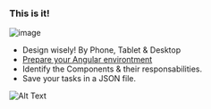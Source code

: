 ### This is it!

![image](https://user-images.githubusercontent.com/18010349/197685698-92f8c7ee-c1e2-4256-84cf-4d946c103fa1.png)

- Design wisely! By Phone, Tablet & Desktop
- [Prepare your Angular environtment ](https://angular.io/guide/setup-local)
- Identify the Components & their responsabilities.
- Save your tasks in a JSON file.

![Alt Text](https://media.tenor.com/RTYaIF25dDMAAAAd/mi-trabajo-aqui-ha-terminado-my-work-here-is-over.gif)

